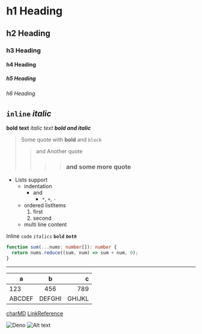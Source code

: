 # h1 Heading
## h2 Heading
### h3 Heading
#### h4 Heading
##### h5 Heading
###### h6 Heading
## `inline` *italic*

**bold** __text__ *italic* _text_ ***bold and italic***

> Some quote with **bold** and `block`
> > and Another quote
>> >> ### and some more quote

* Lists support
  + indentation
    - and 
      - `*`, `+`, `-`
  - ordered listItems
    1. first
    2. second
  - multi
    line
    content 

Inline `code` *`italics`* **`bold`** ***`both`***

```ts
function sum(...nums: number[]): number {
  return nums.reduce((sum, num) => sum + num, 0);
}
```

---

|   a   |   b   |   c   |
| ----- | :---: | ----: |
|  123  |  456  |  789  |
|  ABCDEF  |  DEFGHI  |  GHIJKL  |

[charMD](https://github.com/littletof/charmd)
[LinkReference]

[LinkReference]: https://deno.land/x

![Deno](https://deno.land/logo.svg)
![Alt text][id]

[id]: https://deno.land/logo.svg  "Deno logo"
